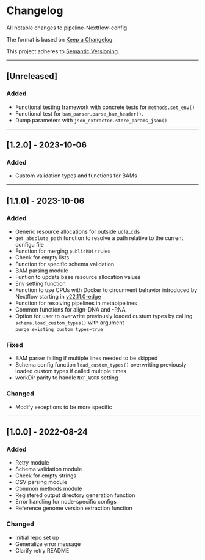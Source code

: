 # Changelog
All notable changes to pipeline-Nextflow-config.

The format is based on [Keep a Changelog](https://keepachangelog.com/en/1.0.0/).

This project adheres to [Semantic Versioning](https://semver.org/spec/v2.0.0.html).

---

## [Unreleased]
### Added
- Functional testing framework with concrete tests for `methods.set_env()`
- Functional test for `bam_parser.parse_bam_header()`.
- Dump parameters with `json_extractor.store_params_json()`

---

## [1.2.0] - 2023-10-06
### Added
- Custom validation types and functions for BAMs

---

## [1.1.0] - 2023-10-06
### Added
- Generic resource allocations for outside ucla_cds
- `get_absolute_path` function to resolve a path relative to the current configu file
- Function for merging `publishDir` rules
- Check for empty lists
- Function for specific schema validation
- BAM parsing module
- Funtion to update base resource allocation values
- Env setting function
- Function to use CPUs with Docker to circumvent behavior introduced by Nextflow starting in [v22.11.0-edge](https://github.com/nextflow-io/nextflow/releases/tag/v22.11.0-edge)
- Function for resolving pipelines in metapipelines
- Common functions for align-DNA and -RNA
- Option for user to overwrite previously loaded custum types by calling `schema.load_custom_types()` with argument `purge_existing_custom_types=true`

### Fixed
- BAM parser failing if multiple lines needed to be skipped
- Schema config function `load_custom_types()` overwriting previously loaded custom types if called multiple times
- workDir parity to handle `NXF_WORK` setting

### Changed
- Modify exceptions to be more specific
---

## [1.0.0] - 2022-08-24
### Added
- Retry module
- Schema validation module
- Check for empty strings
- CSV parsing module
- Common methods module
- Registered output directory generation function
- Error handling for node-specific configs
- Reference genome version extraction function
### Changed
- Initial repo set up
- Generalize error message
- Clarify retry README

